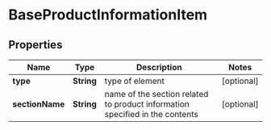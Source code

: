 

# BaseProductInformationItem


## Properties

| Name | Type | Description | Notes |
|------------ | ------------- | ------------- | -------------|
|**type** | **String** | type of element |  [optional] |
|**sectionName** | **String** | name of the section related to product information specified in the contents |  [optional] |



